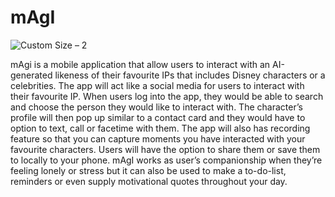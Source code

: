# mAgI
![Custom Size – 2](https://github.com/ZhengTaing/mAgI/assets/78318818/60486916-8a21-48bc-aa3b-436cf9292551)

mAgi is a mobile application that allow users to interact with an AI-generated likeness of their favourite IPs that includes Disney characters or a celebrities. The app will act like a social media for users to interact with their favourite IP. When users log into the app, they would be able to search and choose the person they would like to interact with. The character’s profile will then pop up similar to a contact card and they would have to option to text, call or facetime with them. The app will also has recording feature so that you can capture moments you have interacted with your favourite characters. Users will have the option to share them or save them to locally to your phone. mAgI works as user’s companionship when they’re feeling lonely or stress but it can also be used to make a to-do-list, reminders or even supply motivational quotes throughout your day. 


